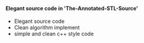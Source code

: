 #### Elegant source code in 'The-Annotated-STL-Source'
- Elegant source code
- Clean algorithm implement
- simple and clean c++ style code 